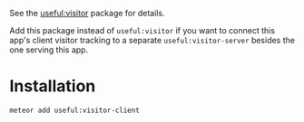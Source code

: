 See the [useful:visitor](https://github.com/usefulio/visitor) package for details.

Add this package instead of `useful:visitor` if you want
to connect this app's client visitor tracking to a 
separate `useful:visitor-server` besides the one serving this app.

# Installation

`meteor add useful:visitor-client`